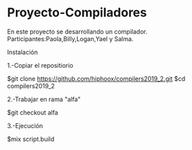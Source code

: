 Proyecto-Compiladores 
===================== 

En este proyecto se desarrollando un compilador.
Participantes:Paola,Billy,Logan,Yael y Salma.

<p>Instalación</p>

1.-Copiar el repositiorio

$git clone https://github.com/hiphoox/compilers2019_2.git
$cd compilers2019_2

2.-Trabajar en rama "alfa"

 $git checkout alfa
 
3.-Ejecución

$mix script.build
